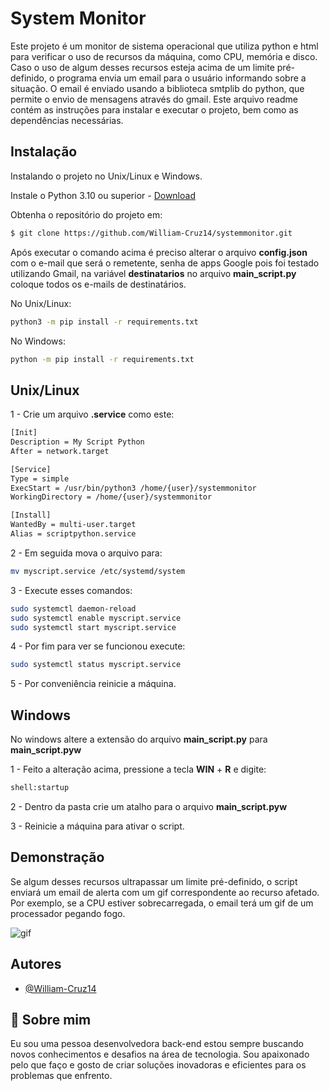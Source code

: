 
# System Monitor

Este projeto é um monitor de sistema operacional que utiliza python e html para verificar o uso de recursos da máquina, como CPU, memória e disco. Caso o uso de algum desses recursos esteja acima de um limite pré-definido, o programa envia um email para o usuário informando sobre a situação. O email é enviado usando a biblioteca smtplib do python, que permite o envio de mensagens através do gmail. Este arquivo readme contém as instruções para instalar e executar o projeto, bem como as dependências necessárias.


## Instalação

Instalando o projeto no Unix/Linux e Windows.

Instale o Python 3.10 ou superior -
[Download](https://www.python.org/)

Obtenha o repositório do projeto em:

```bash  
$ git clone https://github.com/William-Cruz14/systemmonitor.git
```
Após executar o comando acima é preciso alterar o arquivo **config.json** com o e-mail que será o remetente, senha de apps Google pois foi testado utilizando Gmail, na variável **destinatarios** no arquivo **main_script.py** coloque todos os e-mails de destinatários.

No Unix/Linux:
```bash
python3 -m pip install -r requirements.txt
```
No Windows:
```bash
python -m pip install -r requirements.txt
```

## Unix/Linux

1 - Crie um arquivo **.service** como este:
```bash
[Init]
Description = My Script Python
After = network.target

[Service]
Type = simple
ExecStart = /usr/bin/python3 /home/{user}/systemmonitor
WorkingDirectory = /home/{user}/systemmonitor

[Install]
WantedBy = multi-user.target
Alias = scriptpython.service

```
2 - Em seguida mova o arquivo para:

```bash
mv myscript.service /etc/systemd/system
```
3 - Execute esses comandos:
```bash
sudo systemctl daemon-reload
sudo systemctl enable myscript.service
sudo systemctl start myscript.service
```
4 - Por fim para ver se funcionou execute:
```bash
sudo systemctl status myscript.service
```
5 - Por conveniência reinicie a máquina.

## Windows

No windows altere a extensão do arquivo **main_script.py** para **main_script.pyw**

1 - Feito a alteração acima, pressione a tecla **WIN** + **R** e digite:
```bash
shell:startup
```
2 - Dentro da pasta crie um atalho para o arquivo **main_script.pyw**

3 - Reinicie a máquina para ativar o script.
## Demonstração

Se algum desses recursos ultrapassar um limite pré-definido, o script enviará um email de alerta com um gif correspondente ao recurso afetado. Por exemplo, se a CPU estiver sobrecarregada, o email terá um gif de um processador pegando fogo.

![gif](https://i.ibb.co/3013J4Z/CPU.gif)
## Autores

- [@William-Cruz14](https://github.com/William-Cruz14)


## 🚀 Sobre mim
Eu sou uma pessoa desenvolvedora back-end estou sempre buscando novos conhecimentos e desafios na área de tecnologia. Sou apaixonado pelo que faço e gosto de criar soluções inovadoras e eficientes para os problemas que enfrento.

